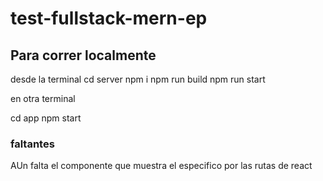 # test-fullstack-mern-ep
## Para correr localmente
desde la terminal
cd server
npm i
npm run build
npm run start

en otra terminal

cd app
npm start

### faltantes

AUn falta el componente que muestra el especifico por las rutas de react